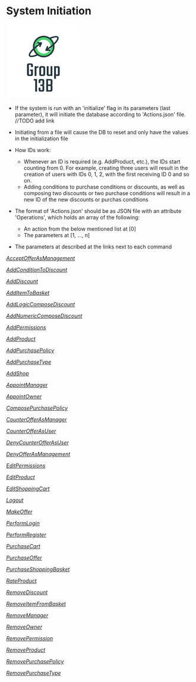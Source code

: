 # System Initiation

![Our best logo ever](Logo.png)

- If the system is run with an 'initialize' flag in its parameters (last parameter), it will initiate the database
  according to 'Actions.json' file. //TODO add link

- Initiating from a file will cause the DB to reset and only have the values in the initialization file

- How IDs work:
    - Whenever an ID is required (e.g. AddProduct, etc.), the IDs start counting from 0. For example, creating three
      users will result in the creation of users with IDs 0, 1, 2, with the first receiving ID 0 and so on.
    - Adding conditions to purchase conditions or discounts, as well as composing two discounts or two purchase
      conditions will result in a new ID of the new discounts or purchas conditions

- The format of 'Actions.json' should be as JSON file with an attribute 'Operations', which holds an array of the
  following:
    - An action from the below mentioned list at [0]
    - The parameters at [1, ..., n]

- The parameters at described at the links next to each command

<i>

[AcceptOfferAsManagement](https://github.com/tomsandalon/WSEP/blob/0b74d356737dec9bdf3e98002bac1500269240e7/Logic/Service/Service.ts#L348)

[AddConditionToDiscount](https://github.com/tomsandalon/WSEP/blob/0b74d356737dec9bdf3e98002bac1500269240e7/Logic/Service/Service.ts#L62)

[AddDiscount](https://github.com/tomsandalon/WSEP/blob/0b74d356737dec9bdf3e98002bac1500269240e7/Logic/Service/Service.ts#L66)

[AddItemToBasket](https://github.com/tomsandalon/WSEP/blob/0b74d356737dec9bdf3e98002bac1500269240e7/Logic/Service/Service.ts#L94)

[AddLogicComposeDiscount](https://github.com/tomsandalon/WSEP/blob/0b74d356737dec9bdf3e98002bac1500269240e7/Logic/Service/Service.ts#L70)

[AddNumericComposeDiscount](https://github.com/tomsandalon/WSEP/blob/0b74d356737dec9bdf3e98002bac1500269240e7/Logic/Service/Service.ts#L74)

[AddPermissions](https://github.com/tomsandalon/WSEP/blob/0b74d356737dec9bdf3e98002bac1500269240e7/Logic/Service/Service.ts#L98)

[AddProduct](https://github.com/tomsandalon/WSEP/blob/0b74d356737dec9bdf3e98002bac1500269240e7/Logic/Service/Service.ts#L102)

[AddPurchasePolicy](https://github.com/tomsandalon/WSEP/blob/0b74d356737dec9bdf3e98002bac1500269240e7/Logic/Service/Service.ts#L78)

[AddPurchaseType](https://github.com/tomsandalon/WSEP/blob/0b74d356737dec9bdf3e98002bac1500269240e7/Logic/Service/Service.ts#L376)

[AddShop](https://github.com/tomsandalon/WSEP/blob/0b74d356737dec9bdf3e98002bac1500269240e7/Logic/Service/Service.ts#L106)

[AppointManager](https://github.com/tomsandalon/WSEP/blob/0b74d356737dec9bdf3e98002bac1500269240e7/Logic/Service/Service.ts#L118)

[AppointOwner](https://github.com/tomsandalon/WSEP/blob/0b74d356737dec9bdf3e98002bac1500269240e7/Logic/Service/Service.ts#L122)

[ComposePurchasePolicy](https://github.com/tomsandalon/WSEP/blob/0b74d356737dec9bdf3e98002bac1500269240e7/Logic/Service/Service.ts#L82)

[CounterOfferAsManager](https://github.com/tomsandalon/WSEP/blob/0b74d356737dec9bdf3e98002bac1500269240e7/Logic/Service/Service.ts#L356)

[CounterOfferAsUser](https://github.com/tomsandalon/WSEP/blob/0b74d356737dec9bdf3e98002bac1500269240e7/Logic/Service/Service.ts#L380)

[DenyCounterOfferAsUser](https://github.com/tomsandalon/WSEP/blob/0b74d356737dec9bdf3e98002bac1500269240e7/Logic/Service/Service.ts#L360)

[DenyOfferAsManagement](https://github.com/tomsandalon/WSEP/blob/0b74d356737dec9bdf3e98002bac1500269240e7/Logic/Service/Service.ts#L352)

[EditPermissions](https://github.com/tomsandalon/WSEP/blob/0b74d356737dec9bdf3e98002bac1500269240e7/Logic/Service/Service.ts#L142)

[EditProduct](https://github.com/tomsandalon/WSEP/blob/0b74d356737dec9bdf3e98002bac1500269240e7/Logic/Service/Service.ts#L146)

[EditShoppingCart](https://github.com/tomsandalon/WSEP/blob/0b74d356737dec9bdf3e98002bac1500269240e7/Logic/Service/Service.ts#L150)

[Logout](https://github.com/tomsandalon/WSEP/blob/0b74d356737dec9bdf3e98002bac1500269240e7/Logic/Service/Service.ts#L189)

[MakeOffer](https://github.com/tomsandalon/WSEP/blob/0b74d356737dec9bdf3e98002bac1500269240e7/Logic/Service/Service.ts#L336)

[PerformLogin](https://github.com/tomsandalon/WSEP/blob/0b74d356737dec9bdf3e98002bac1500269240e7/Logic/Service/Service.ts#L201)

[PerformRegister](https://github.com/tomsandalon/WSEP/blob/0b74d356737dec9bdf3e98002bac1500269240e7/Logic/Service/Service.ts#L205)

[PurchaseCart](https://github.com/tomsandalon/WSEP/blob/0b74d356737dec9bdf3e98002bac1500269240e7/Logic/Service/Service.ts#L239)

[PurchaseOffer](https://github.com/tomsandalon/WSEP/blob/0b74d356737dec9bdf3e98002bac1500269240e7/Logic/Service/Service.ts#L368)

[PurchaseShoppingBasket](https://github.com/tomsandalon/WSEP/blob/0b74d356737dec9bdf3e98002bac1500269240e7/Logic/Service/Service.ts#L243)

[RateProduct](https://github.com/tomsandalon/WSEP/blob/0b74d356737dec9bdf3e98002bac1500269240e7/Logic/Service/Service.ts#L315)

[RemoveDiscount](https://github.com/tomsandalon/WSEP/blob/0b74d356737dec9bdf3e98002bac1500269240e7/Logic/Service/Service.ts#L275)

[RemoveItemFromBasket](https://github.com/tomsandalon/WSEP/blob/0b74d356737dec9bdf3e98002bac1500269240e7/Logic/Service/Service.ts#L154)

[RemoveManager](https://github.com/tomsandalon/WSEP/blob/0b74d356737dec9bdf3e98002bac1500269240e7/Logic/Service/Service.ts#L247)

[RemoveOwner](https://github.com/tomsandalon/WSEP/blob/0b74d356737dec9bdf3e98002bac1500269240e7/Logic/Service/Service.ts#L86)

[RemovePermission](https://github.com/tomsandalon/WSEP/blob/0b74d356737dec9bdf3e98002bac1500269240e7/Logic/Service/Service.ts#L319)

[RemoveProduct](https://github.com/tomsandalon/WSEP/blob/0b74d356737dec9bdf3e98002bac1500269240e7/Logic/Service/Service.ts#L251)

[RemovePurchasePolicy](https://github.com/tomsandalon/WSEP/blob/0b74d356737dec9bdf3e98002bac1500269240e7/Logic/Service/Service.ts#L90)

[RemovePurchaseType](https://github.com/tomsandalon/WSEP/blob/0b74d356737dec9bdf3e98002bac1500269240e7/Logic/Service/Service.ts#L372)

</i>

